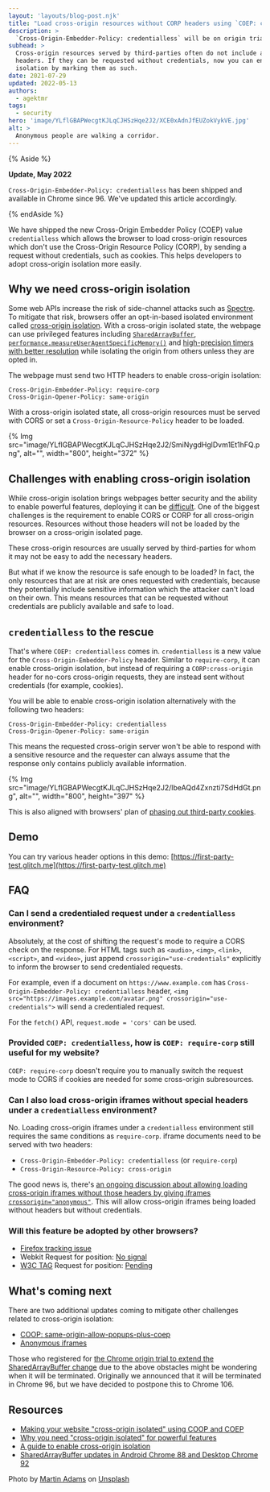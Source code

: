 ```yaml
---
layout: 'layouts/blog-post.njk'
title: "Load cross-origin resources without CORP headers using `COEP: credentialless`"
description: >
  `Cross-Origin-Embedder-Policy: credentialless` will be on origin trial starting Chrome 93. This new value allows web pages to enable cross-origin isolation without requiring cross-origin resources to respond with a `CORP: cross-origin` header by sending credentialless requests.
subhead: >
  Cross-origin resources served by third-parties often do not include adequate CORP
  headers. If they can be requested without credentials, now you can enable cross-origin
  isolation by marking them as such. 
date: 2021-07-29
updated: 2022-05-13
authors:
  - agektmr
tags:
  - security
hero: 'image/YLflGBAPWecgtKJLqCJHSzHqe2J2/XCE0xAdnJfEUZokVykVE.jpg'
alt: >
  Anonymous people are walking a corridor.
---
```


{% Aside %}

**Update, May 2022**

`Cross-Origin-Embedder-Policy: credentialless` has been shipped and available in
Chrome since 96. We've updated this article accordingly.

{% endAside %}

We have shipped the new Cross-Origin Embedder Policy (COEP) value
`credentialless` which allows the browser to load cross-origin resources which
don't use the Cross-Origin Resource Policy (CORP), by sending a request without
credentials, such as cookies. This helps developers to adopt cross-origin
isolation more easily.

## Why we need cross-origin isolation

Some web APIs increase the risk of side-channel attacks such as
[Spectre](https://en.wikipedia.org/wiki/Spectre_(security_vulnerability)). To
mitigate that risk, browsers offer an opt-in-based isolated environment called
[cross-origin isolation](https://web.dev/coop-coep/). With a cross-origin
isolated state, the webpage can use privileged features including
[`SharedArrayBuffer`](/blog/enabling-shared-array-buffer/),
[`performance.measureUserAgentSpecificMemory()`](https://web.dev/monitor-total-page-memory-usage/)
and [high-precision timers with better
resolution](/blog/cross-origin-isolated-hr-timers/)
while isolating the origin from others unless they are opted in.

The webpage must send two HTTP headers to enable cross-origin isolation:

```http
Cross-Origin-Embedder-Policy: require-corp
Cross-Origin-Opener-Policy: same-origin
```

With a cross-origin isolated state, all cross-origin resources must be served
with CORS or set a `Cross-Origin-Resource-Policy` header to be loaded.

{% Img src="image/YLflGBAPWecgtKJLqCJHSzHqe2J2/SmiNygdHglDvm1Et1hFQ.png",
alt="", width="800", height="372" %}

## Challenges with enabling cross-origin isolation

While cross-origin isolation brings webpages better security and the ability to
enable powerful features, deploying it can be
[difficult](https://web.dev/cross-origin-isolation-guide/). One of the biggest
challenges is the requirement to enable CORS or CORP for all cross-origin
resources. Resources without those headers will not be loaded by the browser on
a cross-origin isolated page.

These cross-origin resources are usually served by third-parties for whom it may
not be easy to add the necessary headers.

But what if we know the resource is safe enough to be loaded? In fact, the only
resources that are at risk are ones requested with credentials, because they
potentially include sensitive information which the attacker can't load on their
own. This means resources that can be requested without credentials are publicly
available and safe to load.

## `credentialless` to the rescue

That's where `COEP: credentialless` comes in. `credentialless` is a new value
for the `Cross-Origin-Embedder-Policy` header. Similar to `require-corp`, it can
enable cross-origin isolation, but instead of requiring a `CORP:cross-origin`
header for no-cors cross-origin requests, they are instead sent without
credentials (for example, cookies).

You will be able to enable cross-origin isolation alternatively with the
following two headers:

```http
Cross-Origin-Embedder-Policy: credentialless
Cross-Origin-Opener-Policy: same-origin
```

This means the requested cross-origin server won't be able to respond with a
sensitive resource and the requester can always assume that the response only
contains publicly available information.

{% Img src="image/YLflGBAPWecgtKJLqCJHSzHqe2J2/lbeAQd4Zxnzti7SdHdGt.png",
alt="", width="800", height="397" %}

This is also aligned with browsers' plan of [phasing out third-party
cookies](https://blog.chromium.org/2020/01/building-more-private-web-path-towards.html).

## Demo

You can try various header options in this demo:
[https://first-party-test.glitch.me](https://first-party-test.glitch.me)

## FAQ

### Can I send a credentialed request under a `credentialless` environment?

Absolutely, at the cost of shifting the request's mode to require a CORS check
on the response. For HTML tags such as `<audio>`, `<img>`, `<link>`, `<script>`,
and `<video>`, just append `crossorigin="use-credentials"` explicitly to inform
the browser to send credentialed requests.

For example, even if a document on `https://www.example.com` has
`Cross-Origin-Embedder-Policy: credentialless` header, `<img
src="https://images.example.com/avatar.png" crossorigin="use-credentials">` will
send a credentialed request.

For the `fetch()` API, `request.mode = 'cors'` can be used.

### Provided `COEP: credentialless`, how is `COEP: require-corp` still useful for my website?

`COEP: require-corp` doesn't require you to manually switch the request mode to
CORS if cookies are needed for some cross-origin subresources.

### Can I also load cross-origin iframes without special headers under a `credentialless` environment?

No. Loading cross-origin iframes under a `credentialless` environment still requires the same conditions as `require-corp`. iframe documents need to be served with two headers:

* `Cross-Origin-Embedder-Policy: credentialless` (or `require-corp`)
* `Cross-Origin-Resource-Policy: cross-origin`

The good news is, there's [an ongoing discussion about allowing loading
cross-origin iframes without those headers by giving iframes
`crossorigin="anonymous"`](https://github.com/camillelamy/explainers/blob/master/anonymous_iframes.md).
This will allow cross-origin iframes being loaded without headers but without
credentials.

### Will this feature be adopted by other browsers?

* [Firefox tracking issue](https://bugzilla.mozilla.org/show_bug.cgi?id=1731778)
* Webkit Request for position: [No
  signal](https://lists.webkit.org/pipermail/webkit-dev/2021-June/031898.html)
* [W3C TAG](https://www.w3.org/2001/tag/) Request for position:
  [Pending](https://github.com/w3ctag/design-reviews/issues/582)

## What's coming next

There are two additional updates coming to mitigate other challenges related to
cross-origin isolation:

* [COOP:
  same-origin-allow-popups-plus-coep](https://github.com/camillelamy/explainers/blob/master/coi-with-popups.md)
* [Anonymous
  iframes](https://github.com/camillelamy/explainers/blob/master/anonymous_iframes.md)

Those who registered for [the Chrome origin trial to extend the
SharedArrayBuffer
change](/blog/enabling-shared-array-buffer/) due to
the above obstacles might be wondering when it will be terminated. Originally we
announced that it will be terminated in Chrome 96, but we have decided to
postpone this to Chrome 106.

## Resources

* [Making your website "cross-origin isolated" using COOP and
  COEP](https://web.dev/coop-coep/)
* [Why you need "cross-origin isolated" for powerful
  features](https://web.dev/why-coop-coep/)
* [A guide to enable cross-origin
  isolation](https://web.dev/cross-origin-isolation-guide/)
* [SharedArrayBuffer updates in Android Chrome 88 and Desktop Chrome
  92](/blog/enabling-shared-array-buffer/)

Photo by [Martin
Adams](https://unsplash.com/@martinadams?utm_source=unsplash&utm_medium=referral&utm_content=creditCopyText)
on
[Unsplash](https://unsplash.com/?utm_source=unsplash&utm_medium=referral&utm_content=creditCopyText)
